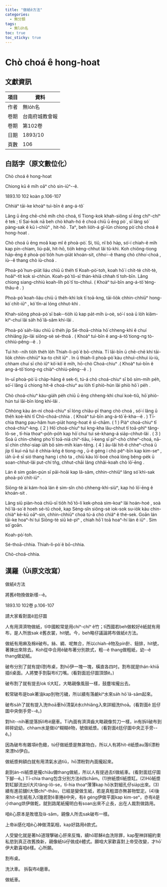 ```yaml
---
title: "做紙ê方法"
categories:
  - 無分類
tags:
  - 無lo̍h名
toc: true
toc_sticky: true
---
```


# Chò choá ê hong-hoat

## 文獻資訊

| 項目 | 資料 |
|---|---|
| 作者 | 無lo̍h名 |
| 卷期 | 台南府城教會報 |
| 卷期 | 第102卷 |
| 日期 | 1893/10 |
| 頁數 | 106 |

## 白話字（原文數位化）

Chò choá ê hong-hoat

Chiong kū ê mi̍h oāⁿ chò sin-iūⁿ--ê.

1893.10 102 koàn p.106-107

Chhiáⁿ tāi-ke khoàⁿ tuì-bīn ê ang-á-tô͘

Lâng ū ēng chē-chē mi̍h chò choá, tī Tiong-kok khah-siông sī ēng chíⁿ-chíⁿ ê tek ; tī Sai-kok nā beh chò khah-hó ê choá chiū ū ēng pò͘ , sī lâng só͘ pàng-sak ê kū i-chiûⁿ , hit-hō . Taⁿ, beh lio̍h-á gī-lūn chiong pò͘ chò choá ê hong-hoat .

Chò choá ū ēng moâ kap mî ê phoà-pò͘. Si, tiû, nî bô ha̍p, só͘-í chiah-ê mi̍h kap pín-chiam, liú-pâi, hit-hō, tio̍h kéng-chhut lâi tû-khì. Koh chiông-tiong ha̍p-ēng ê phoà-pò͘ tio̍h hun-pia̍t khoán-sit, chho͘--ê thang chò chho͘-choá , iù--ê thang chò iù-choá .

Phoà-pò͘ hun-pia̍t liáu chiū ū the̍h tī Koah-pò͘-toh, koah hō͘ i chi̍t-tè chi̍t-tè, hoâiⁿ-ti̍t kok sì-chhùn. Koah-pò͘ tō-sī thán-khiā chhah tī toh-bīn. Lâng chiong siang-chhiú koah-li̍h pò͘ tī to-chhuì. ( Khoàⁿ tuì-bīn ang-á-tô͘ téng-thâu-ê . )

Phoà-pò͘ koah-liáu chiū ū the̍h-khì lok tī toā-kng, tāi-lio̍k chhin-chhiūⁿ hong-kó͘ chi̍t-iūⁿ , kó͘ tîn-ai lóng chhut-khì .

Khah-siông phoà-pò͘ sī bak--tio̍h iû kap pa̍t-mi̍h ù-oè, só͘-í soà ū lo̍h kiâm-kiⁿ-chuí lâi sa̍h hō͘ lâ-sâm khí-lâi .

Phoà-pò͘ sa̍h-liáu chiū ū the̍h ji̍p Sé-thoā-chhia hō͘ chheng-khì ê chuí chhiâng ji̍p-lâi siông-sè sé-thoā . ( Khoàⁿ tuì-bīn ê ang-á-tô͘ tiong-ng tò-chhiú-pêng--ê . )

Tuì hit--ni̍h tio̍h the̍h lo̍h Thiah-lì-pò͘ ê bō-chhia. Tī lāi-bīn ū chē-chē khí tāi-lio̍k chhin-chhiūⁿ ka-to chi̍t iūⁿ . In ū thiah-lì phoà-pò͘ kàu chhuì-chhuì iù-iù, chham chuí sī chò iûⁿ kô͘-kô͘ ê mi̍h, hō-chò Choá-chiuⁿ .( Khoàⁿ tuì-bīn ê ang-á-tô͘ tiong-ng chiàⁿ-chhiú-pêng--ê . )

In-uī phoà-pò͘ ū cha̍p-hāng ê sek-tì, tú-á chò choá-chiuⁿ sī bô sím-mi̍h pe̍h, só͘-í lâng ū chiong hit-ê choá-chiuⁿ au lo̍h tī phiò-hún lâi phiò hō͘ i pe̍h .

Chò choá-chiuⁿ kàu-gia̍h pe̍h chiū ū ēng chheng-khì chuí koè-tiû, hō͘ phiò-hún tuì lāi-bīn lóng khí-lâi .

Chhòng kàu án-ni choá-chiuⁿ sī lóng chiâu-pī thang chò choá , só͘-í lâng ū the̍h koè-khì tī Chò-choá-chhia . ( Khoàⁿ tuì-bīn ang-á-tô͘ ē-kha--ê . ) Tī-chia thang pau-hâm hun-pia̍t hong-hoat ê sì-chām. ( 1 ) Piàⁿ choá-chiuⁿ tī choá-chiuⁿ-kng. ( 2 ) Hō͘ choá-chiuⁿ tuì kng-kha lâu-chhut tī toā-phìⁿ tâng-lô-se , tī-hia thoaⁿ-po̍h-po̍h kap hō͘ chuí tuì sè-khang-á sia̍p-chhut-lâi . ( 3 ) Soà ū chìn-chêng pho͘ tī toā-niá chiⁿ-tiâu, í-keng sī pìⁿ-chò chheⁿ-choá, nā-sī chin chho͘-siap ia̍h bô sím-mi̍h kian-tēng. ( 4 ) āu-lâi hit-ê chheⁿ-choá ū ji̍p tī kuí-nā tuì ê chhia-kńg ê tiong-ng , ū-ê géng i chò pêⁿ-bīn kap kim-seⁿ , ia̍h ū-ê sī sió thang hang i chò ta , chiū kàu lō͘-boé choá lóng bêng-pe̍k ū soan-chhut-lâi put-chí tn̂g, chhut-chāi lâng chhâi-koah chò lō͘-ēng .

Lán ê sim goân-pún sī pāi-hoāi kap lâ-sâm, chhin-chhiūⁿ lâng só͘ khì-sak phoà-pò͘ chi̍t-iūⁿ .

Siōng-tè ài kám-hoà lán ê sim-sîn chò chheng-khì-siùⁿ, kap hó lō͘-ēng ê khoán-sit .

Lâng siū piàn-hoà chiū-sī tio̍h hō͘ tō-lí kek-phoà sim-koaⁿ lâi hoán-hoé , soà hō͘ Iâ-so͘ ê hoeh sé-tû choē, kap Sèng-sîn siông-sè iok-sok su-io̍k kàu chin-chiàⁿ ké-kū oāⁿ-sin, chhin-chhiūⁿ choá tú-á chò chiâⁿ ê thé-sek. Goān lán tāi-ke hoaⁿ-hí tuì Siōng-tè siū ké-pìⁿ , chiah hō͘ I toā hoaⁿ-hí lán ê iūⁿ . Sim só͘ goān.

Koah-pò͘-toh.

Sé-thoā-chhia. Thiah-lì-pò͘ ê bō-chhia.

Chò-choá-chhia.

## 漢羅（Ùi原文改寫）

做紙ê方法

將舊ê物換做新樣--ê。

1893.10 102卷 p.106-107

請大家看對面ê尪仔圖

人有用濟濟物做紙，tī中國較常是用chíⁿ-chíⁿ ê竹；tī西國若beh做較好ê紙就有用布，是人所放sak ê舊衣裳，hit號。今，beh略仔議論將布做紙ê方法。

做紙有用麻及棉ê破布。絲、綢、呢無合，所以chiah-ê物及pín針、鈕排，hit號，著揀出來除去。Koh從中合用ê破布著分別款式，粗--ê thang做粗紙，幼--ê thang做幼紙。

破布分別了就有提tī割布桌，割hō͘伊一塊一塊，橫直各四吋。割布就是thán-khiā插tī桌面。人將雙手割裂布tī刀嘴。(看對面尪仔圖頂頭ê。)

破布割了就有提去lok tī大缸，大略親像風鼓一樣，鼓塵埃攏出去。

較常破布是bak著油kap別物污穢，所以續有落鹼kiⁿ水來sa̍h hō͘ lâ-sâm起來。

破布sa̍h了就有提入洗thoā車hō͘清氣ê水chhiâng入來詳細洗thoā。(看對面ê 尪仔圖中央倒手旁--ê。)

對hit--nih著提落拆lì布ê磨車。Tī內面有濟濟齒大略親像剪刀一樣，in有拆lì破布到碎碎幼幼，chham水是做iûⁿ糊糊ê物，號做紙漿。(看對面ê尪仔圖中央正手旁--ê。)

因為破布有雜項ê色緻，tú仔做紙漿是無甚物白，所以人有將hit-ê紙漿au落tī漂粉來漂hō͘伊白。

做紙漿夠額白就有用清氣水過tiû，hō͘漂粉對內面攏起來。

創到án-ni紙漿是攏chiâu備thang做紙，所以人有提過去tī做紙車。(看對面尪仔圖下腳--ê。) Tī-chia thang包含分別方法ê四chām。(1)拚紙漿tī紙漿缸。(2)Hō͘紙漿對缸腳流出tī大片tâng-lô-se，tī-hia thoaⁿ薄薄kap hō͘水對細孔仔sia̍p出來。(3)續有進前舖tī大領chiⁿ-thâu，已經是變做生紙，若是真粗澀亦無甚物堅定。(4)後來hit-ê生紙有入tī幾若對ê車捲ê中央，有ê géng伊做平面kap kim-seⁿ，亦有ê是小thang烘伊做乾，就到路尾紙攏明白有soan出來不止長，出在人裁割做路用。

咱ê心原本是敗壞及lâ-sâm，親像人所去sak破布一樣。

上帝ài感化咱ê心神做清氣相，kap好路用ê款式。

人受變化就是著hō͘道理擊破心肝來反悔，續hō͘耶穌ê血洗除罪，kap聖神詳細約束私慾到真正改舊換新，親像紙tú仔做成ê體式。願咱大家歡喜對上帝受改變，才hō͘伊大歡喜咱ê樣。心所願。

割布桌。

洗汏車。 拆裂布ê磨車。

做紙車。
